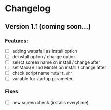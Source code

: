 # Changelog
## Version 1.1 (coming soon...)
### Features:
- [ ] adding waterfall as install option
- [ ] deinstall option / change option
- [ ] select screen name on install / change after
- [ ] set MaxGB and MinGB on install / change after
- [ ] check script name ``"start.sh"``
- [ ] variable for startup parameter

### Fixes:
- [ ] new screen check (installs everytime)
